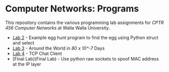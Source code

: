 # Computer Networks: Programs

This repository contains the various programming lab assignments for *CPTR 456 Computer Networks* at Walla Walla University.

* [Lab 2](Lab2) - Example egg hunt program to find the egg using Python struct and select
* [Lab 3](Lab3) - Around the World in *80 x 10^-7* Days
* [Lab 4](Lab4) - TCP Chat Client 
* [Final Lab](Final Lab) - Use python raw sockets to spoof MAC address at the IP layer 
